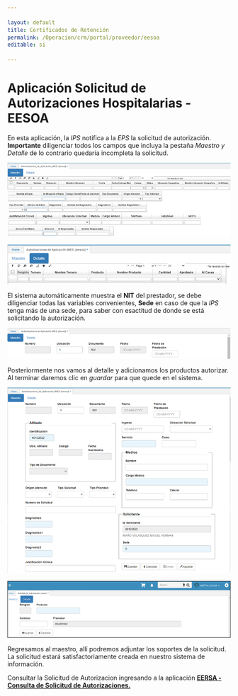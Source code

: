 ```yaml
---

layout: default
title: Certificados de Retención
permalink: /Operacion/crm/portal/proveedor/eesoa
editable: si

---
```


# Aplicación Solicitud de Autorizaciones Hospitalarias - EESOA


En esta aplicación, la *IPS* notifica a la *EPS* la solicitud de autorización. **Importante** diligenciar todos los campos que incluya la pestaña *Maestro y Detalle* de lo contrario quedaria incompleta la solicitud. 

![](eesoa1.png)

![](eesoa2.png)

El sistema automáticamente muestra el **NIT** del prestador, se debe diligenciar todas las variables convenientes, **Sede** en caso de que la *IPS* tenga más de una sede,  para saber con esactitud de donde se está solicitando la autorización.

![](eesoa3.png)

Posteriormente nos vamos al detalle y adicionamos los productos autorizar. Al terminar daremos clic en *guardar* para que quede en el sistema.  

![](eesoa4.png)

![](eesoa5.png)

Regresamos al maestro, allí podremos adjuntar los soportes de la solicitud. La solicitud estará satisfactoriamente creada en nuestro sistema de información.

Consultar la Solicitud de Autorizacion ingresando a la aplicación [**EERSA - Consulta de Solicitud de Autorizaciones.**](http://docs.oasiscom.com/Operacion/crm/portal/proveedor/eersa)
